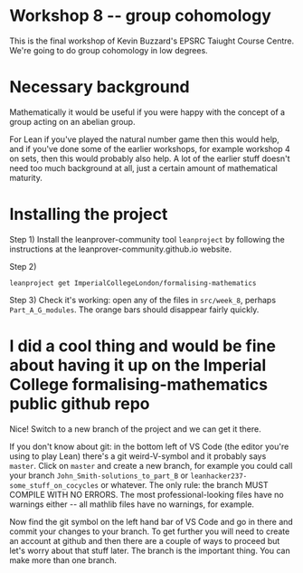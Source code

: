 # Workshop 8 -- group cohomology

This is the final workshop of Kevin Buzzard's EPSRC Taiught
Course Centre. We're going to do group cohomology in low
degrees.

# Necessary background

Mathematically it would be useful if you were happy with the
concept of a group acting on an abelian group.

For Lean if you've played the natural number game then this would
help, and if you've done some of the earlier workshops, for example
workshop 4 on sets, then this would probably also help. A lot of the
earlier stuff doesn't need too much background at all, just a certain
amount of mathematical maturity.

# Installing the project

Step 1) Install the leanprover-community tool `leanproject` by following the
instructions at the leanprover-community.github.io website.


Step 2)

```
leanproject get ImperialCollegeLondon/formalising-mathematics
```

Step 3) Check it's working: open any of the files in `src/week_8`, perhaps `Part_A_G_modules`.
The orange bars should disappear fairly quickly.

# I did a cool thing and would be fine about having it up on the Imperial College formalising-mathematics public github repo

Nice! Switch to a new branch of the project and we can get it there.

If you don't know about git: in the bottom left of VS Code (the editor you're using
to play Lean) there's a git weird-V-symbol and it probably says `master`. Click
on `master` and create a new branch, for example you could call your branch
`John_Smith-solutions_to_part_B` or `leanhacker237-some_stuff_on_cocycles` or whatever.
The only rule: the branch MUST COMPILE WITH NO ERRORS. The most professional-looking
files have no warnings either -- all mathlib files have no warnings, for example.

Now find the git symbol on the left hand bar of VS Code and go in there and commit
your changes to your branch. To get further you will need to create an account at
github and then there are a couple of ways to proceed but let's worry about
that stuff later. The branch is the important thing. You can make more than one branch.

